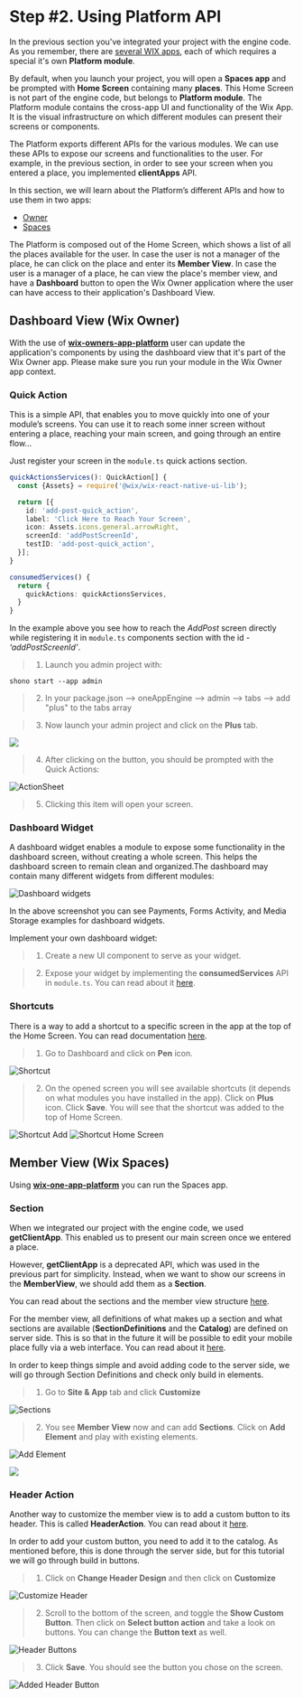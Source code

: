 # Step #2. Using Platform API

In the previous section you've integrated your project with the engine code. As you remember, there are [several WIX apps](/docs/section-1/105-oneapp-product.md), each of which requires  a special it's own **Platform module**.

By default, when you launch your project, you will open a **Spaces app** and be prompted with **Home Screen** containing many **places**. This Home Screen is not part of the engine code, but belongs to **Platform module**.
The Platform module contains the cross-app UI and functionality of the Wix App.
It is the visual infrastructure on which different modules can present their screens or components.

The Platform exports different APIs for the various modules. We can use these APIs to expose our screens and functionalities to the user.
For example, in the previous section, in order to see your screen when you entered a place, you implemented **clientApps** API.

 In this section, we will learn about the Platform’s different APIs and how to use them in two apps:  
 - [Owner](#dashboard-view-wix-owner)
 - [Spaces](#member-view-wix-spaces)

The Platform is composed out of the Home Screen, which shows a list of all the places available for the user.
In case the user is not a manager of the place, he can click on the place and enter its **Member View**.
In case the user is a manager of a place, he can view the place's member view, and have a **Dashboard** button to open the Wix Owner application where the user can have access to their application's Dashboard View.

## Dashboard View (Wix Owner)

With the use of [**wix-owners-app-platform**](https://github.com/wix-private/wix-owners-app-platform/tree/master/packages/wix-owners-app-platform) user can update the application's components by using the dashboard view that it's part of the Wix Owner app. Please make sure you run your module in the Wix Owner app context.

### Quick Action

This is a simple API, that enables you to move quickly into one of your module’s screens. You can use it to reach some inner screen without entering a place, reaching your main screen, and going through an entire flow…

Just register your screen in the `module.ts` quick actions section.

```typescript
quickActionsServices(): QuickAction[] {
  const {Assets} = require('@wix/wix-react-native-ui-lib');

  return [{
    id: 'add-post-quick_action',
    label: 'Click Here to Reach Your Screen',
    icon: Assets.icons.general.arrowRight,
    screenId: 'addPostScreenId',
    testID: 'add-post-quick_action',
  }];
}

consumedServices() {
  return {
    quickActions: quickActionsServices,
  }
}
```

In the example above you see how to reach the *AddPost* screen directly while registering it in `module.ts` components section with the id - *‘addPostScreenId’*.

>1. Launch you admin project with:

```shono start --app admin```

>2. In your package.json --> oneAppEngine --> admin --> tabs --> add "plus" to the tabs array

>3. Now launch your admin project and click on the **Plus** tab.

<img name="test_img" src="/images/platform-api/image1.png">

>4. After clicking on the button, you should be prompted with the Quick Actions:

![ActionSheet](/images/platform-api/image2.png)
  
>5. Clicking this item will open your screen.

### Dashboard Widget

A dashboard widget enables a module to expose some functionality in the dashboard screen, without creating a whole screen. This helps the dashboard screen to remain clean and organized.The dashboard may contain many different widgets from different modules:

![Dashboard widgets](/images/platform-api/image3.png)

In the above screenshot you can see Payments, Forms Activity, and Media Storage examples for dashboard widgets.

Implement your own dashboard widget:

>1.  Create a new UI component to serve as your widget.

>2.  Expose your widget by implementing the **consumedServices** API in `module.ts`. You can read about it [here](https://bo.wix.com/wix-docs/mobile/one-app-platform/platform-apis/dashboard-widgets-api).

### Shortcuts

There is a way to add a shortcut to a specific screen in the app at the top of the Home Screen. You can read documentation [here](https://bo.wix.com/wix-docs/mobile/owner-app-platform/apis/shortcuts).

>1. Go to Dashboard and click on **Pen** icon.

![Shortcut](/images/platform-api/image4.png)

>2. On the opened screen you will see available shortcuts (it depends on what modules you have installed in the app). Click on **Plus** icon. Click **Save**. You will see that the shortcut was added to the top of Home Screen.

![Shortcut Add](/images/platform-api/image5.png)
![Shortcut Home Screen](/images/platform-api/image6.png)


## Member View (Wix Spaces)

Using [**wix-one-app-platform**](https://github.com/wix-private/wix-one-app-platform) you can run the Spaces app.

### Section

When we integrated our project with the engine code, we used **getClientApp**. This enabled us to present our main screen once we entered a place.

However, **getClientApp** is a deprecated API, which was used in the previous part for simplicity. 
Instead, when we want to show our screens in the **MemberView**, we should add them as a **Section**.

You can read about the sections and the member view structure [here](https://bo.wix.com/wix-docs/mobile/one-app-platform/member-view/intro).

For the member view, all definitions of what makes up a section and what sections are available (**SectionDefinitions** and the **Catalog**) are defined on server side. This is so that in the future it will be possible to edit your mobile place fully via a web interface.
You can read about it [here](https://bo.wix.com/wix-docs/mobile/one-app-platform/member-view/server-apis).

In order to keep things simple and avoid adding code to the server side, we will go through Section Definitions and check only build in elements.

>1. Go to **Site & App** tab and click **Customize**

![Sections](/images/platform-api/image7.png)

>2. You see **Member View** now and can add **Sections**. Click on **Add Element** and play with existing elements.

![Add Element](/images/platform-api/image8.png)

<img src="/images/platform-api/image9.png">

### Header Action

Another way to customize the member view is to add a custom button to its header. This is called **HeaderAction**. You can read about it [here](https://bo.wix.com/wix-docs/mobile/one-app-platform/member-view/ctas).

In order to add your custom button, you need to add it to the catalog. As mentioned before, this is done through the server side, but for this tutorial we will go through build in buttons.

>1. Click on **Change Header Design** and then click on **Customize**

![Customize Header](/images/platform-api/image10.png)

>2. Scroll to the bottom of the screen, and toggle the **Show Custom Button**. Then click on **Select button action** and take a look on buttons. You can change the **Button text** as well.

![Header Buttons](/images/platform-api/image11.png)

>3. Click **Save**. You should see the button you chose on the screen.

![Added Header Button](/images/platform-api/image12.png)
